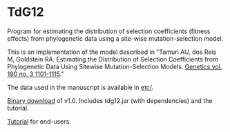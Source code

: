 TdG12
=====

Program for estimating the distribution of selection coefficients (fitness effects) from phylogenetic data using a site-wise mutation-selection model.

This is an implementation of the model described in "Tamuri AU, dos Reis M, Goldstein RA. Estimating the Distribution of Selection Coefficients from Phylogenetic Data Using Sitewise Mutation-Selection Models. [Genetics vol. 190 no. 3 1101-1115](http://www.genetics.org/content/190/3/1101.full)." 

The data used in the manuscript is available in [etc/](https://github.com/tamuri/tdg12/tree/master/etc).

[Binary download](https://github.com/downloads/tamuri/tdg12/tdg12_mathbio.zip) of v1.0. Includes tdg12.jar (with dependencies) and the tutorial. 

[Tutorial](https://github.com/tamuri/tdg12/blob/master/docs/tutorial/tutorial.pdf?raw=true) for end-users.


